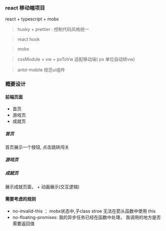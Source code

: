 ### react 移动端项目

react + typescript + mobx

> husky + prettier : 控制代码风格统一

> react hook

> mobx

> cssModule + vw + pxToVw 适配移动端( px 单位自动转vw)

> antd-mobile 规范ui组件

### 概要设计

#### 前端页面
- 首页
- 游戏页
- 成就页

##### 首页
首页展示一个按钮, 点击跳转闯关

##### 游戏页

##### 成就页
展示成就页面， + 动画展示(交互逻辑)



#### 需要考虑的规则
- no-invalid-this ： mobx状态中,子class stroe 无法在箭头函数中使用 this
- no-floating-promises: 我的异步任务已经在函数中处理， 我调用的地方是否需要返回值